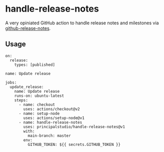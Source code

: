 # handle-release-notes

A very opiniated GitHub action to handle release notes and milestones via [github-release-notes](https://github.com/github-tools/github-release-notes).

## Usage

```
on:
  release:
    types: [published]

name: Update release

jobs:
  update_release:
    name: Update release
    runs-on: ubuntu-latest
    steps:
      - name: checkout
        uses: actions/checkout@v2
      - name: setup-node
        uses: actions/setup-node@v1
      - name: handle-release-notes
        uses: principalstudio/handle-release-notes@v1
        with:
          main-branch: master
        env:
          GITHUB_TOKEN: ${{ secrets.GITHUB_TOKEN }}
```